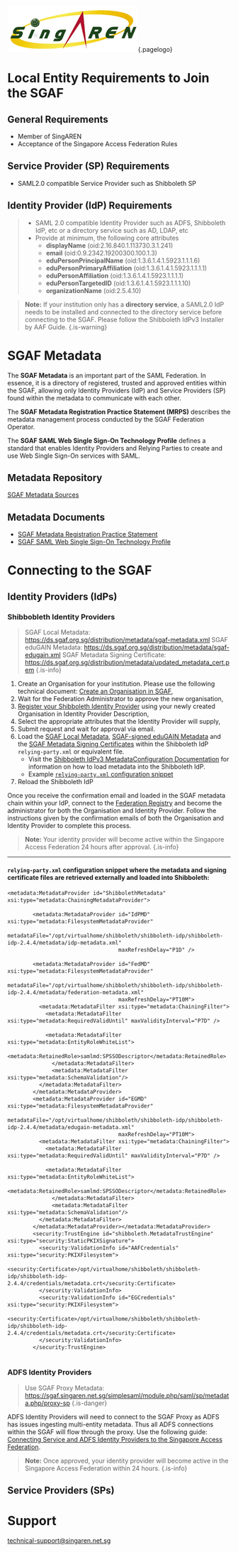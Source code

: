 <!-- TITLE: Singapore Access Federation (SGAF) -->
<!-- SUBTITLE: A SAML 2.0 Federated Identity Management System for Singapore's R&E community-->

![Singaren Logo Transparency Small](/uploads/images/singaren-logo-transparency-small.png "Singaren Logo Transparency Small"){.pagelogo}

# Local Entity Requirements to Join the SGAF
## General Requirements 
* Member of SingAREN
* Acceptance of the Singapore Access Federation Rules

## Service Provider (SP) Requirements
 * SAML2.0 compatible Service Provider such as Shibboleth SP

## Identity Provider (IdP) Requirements
>* SAML 2.0 compatible Identity Provider such as ADFS, Shibboleth IdP, etc or a directory service such as AD, LDAP, etc
>*  Provide at minimum, the following core attributes 
>    * **displayName** (oid:2.16.840.1.113730.3.1.241)
>    * **email** (oid:0.9.2342.19200300.100.1.3)
>    * **eduPersonPrincipalName** (oid:1.3.6.1.4.1.5923.1.1.1.6)
>    * **eduPersonPrimaryAffiliation** (oid:1.3.6.1.4.1.5923.1.1.1.1)
>    * **eduPersonAffiliation** (oid:1.3.6.1.4.1.5923.1.1.1.1)
>    * **eduPersonTargetedID** (oid:1.3.6.1.4.1.5923.1.1.1.10)
>    * **organizationName** (oid:2.5.4.10)

> **Note:** If your institution only has a **directory service**, a SAML2.0 IdP needs to be installed and connected to the directory service before connecting to the SGAF. Please follow the Shibboleth IdPv3 Installer by AAF Guide.
{.is-warning}


# SGAF Metadata

The **SGAF Metadata** is an important part of the SAML Federation. In essence, it is a directory of registered, trusted and approved entities within the SGAF, allowing only Identity Providers (IdP) and Service Providers (SP) found within the metadata to communicate with each other.

The **SGAF Metadata Registration Practice Statement (MRPS)** describes the metadata management process conducted by the SGAF Federation Operator. 

The **SGAF SAML Web Single Sign-On Technology Profile** defines a standard that enables Identity Providers and Relying Parties to create and use Web Single Sign-On services with SAML. 

## Metadata Repository
[SGAF Metadata Sources](https://ds.sgaf.org.sg/)

## Metadata Documents
* [SGAF Metadata Registration Practice Statement](https://www.singaren.net.sg/document/SGAF-MRPS.pdf)
* [SGAF SAML Web Single Sign-On Technology Profile](https://www.singaren.net.sg/document/SGAF-SAML-Web-SSO-Technology-Profile.pdf)


# Connecting to the SGAF
## Identity Providers (IdPs)
### Shibbobleth Identity Providers

> SGAF Local Metadata: https://ds.sgaf.org.sg/distribution/metadata/sgaf-metadata.xml
> SGAF eduGAIN Metadata: https://ds.sgaf.org.sg/distribution/metadata/sgaf-edugain.xml
> SGAF Metadata Signing Certificate: https://ds.sgaf.org.sg/distribution/metadata/updated_metadata_cert.pem
{.is-info}

1. Create an Organisation for your institution. Please use the following technical document: [Create an Organisation in SGAF](https://www.singaren.net.sg/document/Creating%20an%20Organisation%20within%20SGAF.pdf),
2. Wait for the Federation Administrator to approve the new organisation,
3. [Register your Shibboleth Identity Provider](https://manager.sgaf.org.sg/federationregistry/registration/idp) using your newly created Organisation in Identity Provider Description,
4. Select the appropriate attributes that the Identity Provider will supply,
5. Submit request and wait for approval via email.
6. Load the [SGAF Local Metadata](https://ds.sgaf.org.sg/distribution/metadata/sgaf-metadata.xml), [SGAF-signed eduGAIN Metadata](https://ds.sgaf.org.sg/distribution/metadata/sgaf-edugain.xml) and the [SGAF Metadata Signing Certificates](https://ds.sgaf.org.sg/distribution/metadata/updated_metadata_cert.pem) within the Shibboleth IdP `relying-party.xml` or equivalent file.
	* Visit the [Shibboleth IdPv3 MetadataConfiguration Documentation](https://wiki.shibboleth.net/confluence/display/IDP30/MetadataConfiguration) for information on how to load metadata into the Shibboleth IdP.
	* Example [`relying-party.xml` configuration snippet](#relying-party-xml-configuration-example-where-the-files-are-retrieved-externally-and-loaded-into-shibboleth)
7. Reload the Shibboleth IdP

Once you receive the confirmation email and loaded in the SGAF metadata chain within your IdP, connect to the [Federation Registry](https://manager.sgaf.org.sg/federationregistry/) and become the administrator for both the Organisation and Identity Provider.
Follow the instructions given by the confirmation emails of both the Organisation and Identity Provider to complete this process.

> **Note:** Your identity provider will become active within the Singapore Access Federation 24 hours after approval.
{.is-info}

---

#### `relying-party.xml` configuration snippet where the metadata and signing certificate files are retrieved externally and loaded into Shibboleth:

```
<metadata:MetadataProvider id="ShibbolethMetadata" xsi:type="metadata:ChainingMetadataProvider">

        <metadata:MetadataProvider id="IdPMD" xsi:type="metadata:FilesystemMetadataProvider"
                                   metadataFile="/opt/virtualhome/shibboleth/shibboleth-idp/shibboleth-idp-2.4.4/metadata/idp-metadata.xml"
                                   maxRefreshDelay="P1D" />

        <metadata:MetadataProvider id="FedMD" xsi:type="metadata:FilesystemMetadataProvider"
                                   metadataFile="/opt/virtualhome/shibboleth/shibboleth-idp/shibboleth-idp-2.4.4/metadata/federation-metadata.xml"
                                   maxRefreshDelay="PT10M">
          <metadata:MetadataFilter xsi:type="metadata:ChainingFilter">
            <metadata:MetadataFilter  xsi:type="metadata:RequiredValidUntil" maxValidityInterval="P7D" />

            <metadata:MetadataFilter xsi:type="metadata:EntityRoleWhiteList">
                <metadata:RetainedRole>samlmd:SPSSODescriptor</metadata:RetainedRole>
              </metadata:MetadataFilter>
              <metadata:MetadataFilter xsi:type="metadata:SchemaValidation"/>
          </metadata:MetadataFilter>
        </metadata:MetadataProvider>
        <metadata:MetadataProvider id="EGMD" xsi:type="metadata:FilesystemMetadataProvider"
                                   metadataFile="/opt/virtualhome/shibboleth/shibboleth-idp/shibboleth-idp-2.4.4/metadata/edugain-metadata.xml"
                                   maxRefreshDelay="PT10M">
          <metadata:MetadataFilter xsi:type="metadata:ChainingFilter">
            <metadata:MetadataFilter  xsi:type="metadata:RequiredValidUntil" maxValidityInterval="P7D" />

            <metadata:MetadataFilter xsi:type="metadata:EntityRoleWhiteList">
                <metadata:RetainedRole>samlmd:SPSSODescriptor</metadata:RetainedRole>
              </metadata:MetadataFilter>
              <metadata:MetadataFilter xsi:type="metadata:SchemaValidation"/>
          </metadata:MetadataFilter>
        </metadata:MetadataProvider></metadata:MetadataProvider>
        <security:TrustEngine id="shibboleth.MetadataTrustEngine" xsi:type="security:StaticPKIXSignature">
          <security:ValidationInfo id="AAFCredentials" xsi:type="security:PKIXFilesystem">
            <security:Certificate>/opt/virtualhome/shibboleth/shibboleth-idp/shibboleth-idp-2.4.4/credentials/metadata.crt</security:Certificate>
          </security:ValidationInfo>
          <security:ValidationInfo id="EGCredentials" xsi:type="security:PKIXFilesystem">
            <security:Certificate>/opt/virtualhome/shibboleth/shibboleth-idp/shibboleth-idp-2.4.4/credentials/metadata.crt</security:Certificate>
          </security:ValidationInfo>
        </security:TrustEngine>
				
```

### ADFS Identity Providers
> Use SGAF Proxy Metadata: https://sgaf.singaren.net.sg/simplesaml/module.php/saml/sp/metadata.php/proxy-sp
{.is-danger}

ADFS Identity Providers will need to connect to the SGAF Proxy as ADFS has issues ingesting multi-entity metadata. Thus all ADFS connections within the SGAF will flow through the proxy. 
Use the following guide: [Connecting Service and ADFS Identity Providers to the Singapore Access Federation](https://www.singaren.net.sg/document/Connecting%20Service%20and%20ADFS%20Identity%20Providers%20to%20the%20SingAREN%20Access%20Federation.pdf).

> **Note:** Once approved, your identity provider will become active in the Singapore Access Federation within 24 hours.
{.is-info}
## Service Providers (SPs)
# Support
technical-support@singaren.net.sg
